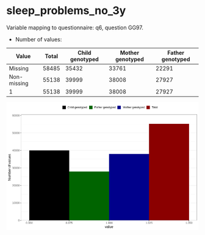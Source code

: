# sleep_problems_no_3y
Variable mapping to questionnaire: q6, question GG97.
- Number of values:

| Value | Total | Child genotyped | Mother genotyped | Father genotyped |
| ----- | ----- | --------------- | ---------------- | ---------------- |
| Missing | 58485 | 35432 | 33761 | 22291 |
| Non-missing | 55138 | 39999 | 38008 | 27927 |
| 1 | 55138 | 39999 | 38008 | 27927 |



![](sleep_problems_no_3y_n.png)



